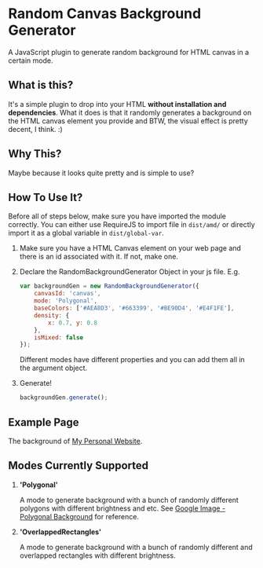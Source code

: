 # Random Canvas Background Generator

A JavaScript plugin to generate random background for HTML canvas in a certain mode.

## What is this?

It's a simple plugin to drop into your HTML **without installation and dependencies**. What it does is that it randomly generates a background on the HTML canvas element you provide and BTW, the visual effect is pretty decent, I think. :)

## Why This?

Maybe because it looks quite pretty and is simple to use?

## How To Use It?

Before all of steps below, make sure you have imported the module correctly.
You can either use RequireJS to import file in ```dist/amd/``` or directly import it as a global variable in ```dist/global-var```.

1. Make sure you have a HTML Canvas element on your web page and there is an id associated with it. If not, make one.
2. Declare the RandomBackgroundGenerator Object in your js file. E.g.
    ```javascript
    var backgroundGen = new RandomBackgroundGenerator({
        canvasId: 'canvas',
        mode: 'Polygonal',
        baseColors: ['#AEA8D3', '#663399', '#BE90D4', '#E4F1FE'],
        density: {
            x: 0.7, y: 0.8
        },
        isMixed: false
    });
    ```
    Different modes have different properties and you can add them all in the argument object.

3. Generate!
    ```javascript
    backgroundGen.generate();
    ```

## Example Page

The background of [My Personal Website](andyrightnow.github.io).

## Modes Currently Supported

1. **'Polygonal'**

    A mode to generate background with a bunch of randomly different polygons with different brightness and etc. See [Google Image - Polygonal Background](https://www.google.com/search?q=polygonal+background&newwindow=1&rlz=1C1CHWL_zh-CNCN678SG678&espv=2&biw=1366&bih=643&source=lnms&tbm=isch&sa=X&ved=0ahUKEwiWzJ_7qsHOAhVN62MKHUrJCiQQ_AUIBigB) for reference.

1. **'OverlappedRectangles'**

    A mode to generate background with a bunch of randomly different and overlapped rectangles with different brightness.
